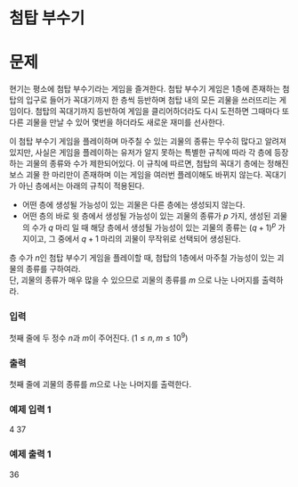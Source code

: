 # 첨탑 부수기

# 문제  

현기는 평소에 첨탑 부수기라는 게임을 즐겨한다. 첨탑 부수기 게임은 1층에 존재하는 첨탑의 입구로 들어가 꼭대기까지 한 층씩 등반하며 첨탑 내의 모든 괴물을 쓰러뜨리는 게임이다. 첨탑의 꼭대기까지 등반하여 게임을 클리어하더라도 다시 도전하면 그때마다 또 다른 괴물을 만날 수 있어 몇번을 하더라도 새로운 재미를 선사한다.  

이 첨탑 부수기 게임을 플레이하며 마주칠 수 있는 괴물의 종류는 무수히 많다고 알려져있지만, 사실은 게임을 플레이하는 유저가 알지 못하는 특별한 규칙에 따라 각 층에 등장하는 괴물의 종류와 수가 제한되어있다. 이 규칙에 따르면, 첨탑의 꼭대기 층에는 정해진 보스 괴물 한 마리만이 존재하며 이는 게임을 여러번 플레이해도 바뀌지 않는다. 꼭대기가 아닌 층에서는 아래의 규칙이 적용된다.
- 어떤 층에 생성될 가능성이 있는 괴물은 다른 층에는 생성되지 않는다.
- 어떤 층의 바로 윗 층에서 생성될 가능성이 있는 괴물의 종류가 $p$ 가지, 생성된 괴물의 수가 $q$ 마리 일 때 해당 층에서 생성될 가능성이 있는 괴물의 종류는 $(q+1)^p$ 가지이고, 그 중에서 $q+1$ 마리의 괴물이 무작위로 선택되어 생성된다. 

층 수가 $n$인 첨탑 부수기 게임을 플레이할 때, 첨탑의 1층에서 마주칠 가능성이 있는 괴물의 종류를 구하여라.  
단, 괴물의 종류가 매우 많을 수 있으므로 괴물의 종류를 $m$ 으로 나눈 나머지를 출력하라.

### 입력
첫째 줄에 두 정수 $n$과 $m$이 주어진다. $(1\le n,m \le10^9)$


### 출력
첫째 줄에 괴물의 종류를 $m$으로 나눈 나머지를 출력한다.

### 예제 입력 1
4 37  

### 예제 출력 1
36  
